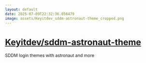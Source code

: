 ```yaml
---
layout: default
date: 2025-07-09T22:32:36.856479
image: assets/Keyitdev_sddm-astronaut-theme_cropped.png
---
```


# [Keyitdev/sddm-astronaut-theme](https://github.com/Keyitdev/sddm-astronaut-theme)

SDDM login themes with astronaut and more
